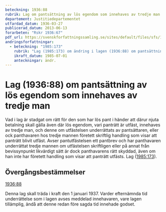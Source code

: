 ```yaml
---
beteckning: 1936:88
rubrik: Lag om pantsättning av lös egendom som innehaves av tredje man
departement: Justitiedepartementet
utfardad_datum: 1936-03-27
publicerad_datum: 2013-06-13
forarbeten: "Rskr 1936:67"
pdf_url: https://svenskforfattningssamling.se/sites/default/files/sfs/1936-03/SFS1936-88.pdf
andringsforfattningar:
  - beteckning: "1985:173"
    rubrik: "Lag (1985:173) om ändring i lagen (1936:88) om pantsättning av lös egendom som innehaves av tredje man"
    ikraft_datum: 1985-07-01
    anteckningar: ändr.
---
```


# Lag (1936:88) om pantsättning av lös egendom som innehaves av tredje man

Vad i lag är stadgat om rätt för den som har lös pant i händer att därur njuta betalning skall gälla även där lös egendom, vari panträtt är utfäst, innehaves av tredje man, och denne om utfästelsen underrättats av pantsättaren, eller ock panthavaren hos tredje mannen företett skriftlig handling som visar att panträtt blivit utfäst. Avser pantutfästelsen ett pantbrev och har panthavaren underrättat tredje mannen om utfästelsen skriftligen eller på annat från bevissynpunkt likvärdigt sätt är dock panthavarens rätt skyddad, även om han inte har företett handling som visar att panträtt utfästs. Lag ([1985:173](https://selex.se/eli/sfs/1985/173)).

## Övergångsbestämmelser

[1936:88](https://selex.se/eli/sfs/1936/88)

Denna lag skall träda i kraft den 1 januari 1937. Varder efternämnda tid underrättelse som i lagen avses meddelad innehavaren, vare lagen tillämplig, ändå att denne redan före sagda tid innehade godset.